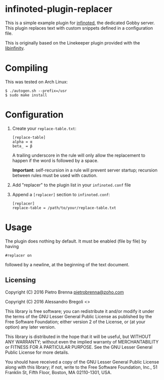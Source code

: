 # infinoted-plugin-replacer

This is a simple example plugin for
[infinoted](https://github.com/gobby/gobby/wiki/Dedicated-Server),
the dedicated Gobby server. This plugin replaces text with custom 
snippets defined in a configuration file.

This is originally based on the Linekeeper plugin provided with the 
[libinfinity](https://github.com/gobby/libinfinity/).

# Compiling 
This was tested on Arch Linux:
```
$ ./autogen.sh --prefix=/usr
$ sudo make install
```

# Configuration
1. Create your ``replace-table.txt``: 
   ```
   [replace-table]
   alpha = α
   beta_ = β
   ```
   A trailing underscore in the rule will only allow the replacement
   to happen if the word is followed by a space.
   
   **Important**: self-recursion in a rule will prevent server startup;
   recursion between rules must be used with caution.

2. Add "replacer" to the plugin list in your ``infinoted.conf`` file
3. Append a ``[replacer]`` section to ``infinoted.conf``:

   ```
   [replacer]
   replace-table = /path/to/your/replace-table.txt
   ```

# Usage
The plugin does nothing by default. It must be enabled (file by file) by 
having
```
#replacer on
```
followed by a newline, at the beginning of the text document.

## Licensing

Copyright (C) 2016 Pietro Brenna <pietrobrenna@zoho.com>

Copyright (C) 2016 Alessandro Bregoli <>

This library is free software; you can redistribute it and/or
modify it under the terms of the GNU Lesser General Public
License as published by the Free Software Foundation; either
version 2 of the License, or (at your option) any later version.

This library is distributed in the hope that it will be useful,
but WITHOUT ANY WARRANTY; without even the implied warranty of
MERCHANTABILITY or FITNESS FOR A PARTICULAR PURPOSE.  See the GNU
Lesser General Public License for more details.

You should have received a copy of the GNU Lesser General Public
License along with this library; if not, write to the Free
Software Foundation, Inc., 51 Franklin St, Fifth Floor, Boston,
MA 02110-1301, USA.
